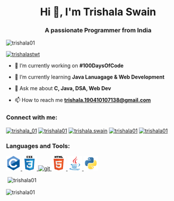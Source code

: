 <h1 align="center">Hi 👋, I'm Trishala Swain</h1>
<h3 align="center">A passionate Programmer from India</h3>

<p align="left"> <img src="https://komarev.com/ghpvc/?username=trishala01&label=Profile%20views&color=0e75b6&style=flat" alt="trishala01" /> </p>



<p align="left"> <a href="https://twitter.com/trishalastwt" target="blank"><img src="https://img.shields.io/twitter/follow/trishalastwt?logo=twitter&style=for-the-badge" alt="trishalastwt" /></a> </p>

- 🔭 I’m currently working on **#100DaysOfCode**

- 🌱 I’m currently learning **Java Lanuagage & Web Development**

- 💬 Ask me about **C, Java, DSA, Web Dev**

- 📫 How to reach me **trishala.190410107138@gmail.com**

<h3 align="left">Connect with me:</h3>
<p align="left">
<a href="https://twitter.com/trishala_01" target="blank"><img align="center" src="https://raw.githubusercontent.com/rahuldkjain/github-profile-readme-generator/master/src/images/icons/Social/twitter.svg" alt="trishala_01" height="30" width="40" /></a>
<a href="https://linkedin.com/in/trishala01" target="blank"><img align="center" src="https://raw.githubusercontent.com/rahuldkjain/github-profile-readme-generator/master/src/images/icons/Social/linked-in-alt.svg" alt="trishala01" height="30" width="40" /></a>
<a href="https://instagram.com/trishala.swain" target="blank"><img align="center" src="https://raw.githubusercontent.com/rahuldkjain/github-profile-readme-generator/master/src/images/icons/Social/instagram.svg" alt="trishala.swain" height="30" width="40" /></a>
<a href="https://www.codechef.com/users/trishala01" target="blank"><img align="center" src="https://cdn.jsdelivr.net/npm/simple-icons@3.1.0/icons/codechef.svg" alt="trishala01" height="30" width="40" /></a>
<a href="https://www.hackerrank.com/trishala01" target="blank"><img align="center" src="https://raw.githubusercontent.com/rahuldkjain/github-profile-readme-generator/master/src/images/icons/Social/hackerrank.svg" alt="trishala01" height="30" width="40" /></a>
</p>

<h3 align="left">Languages and Tools:</h3>
<p align="left"> <a href="https://www.cprogramming.com/" target="_blank"> <img src="https://raw.githubusercontent.com/devicons/devicon/master/icons/c/c-original.svg" alt="c" width="40" height="40"/> </a> <a href="https://www.w3schools.com/css/" target="_blank"> <img src="https://raw.githubusercontent.com/devicons/devicon/master/icons/css3/css3-original-wordmark.svg" alt="css3" width="40" height="40"/> </a> <a href="https://git-scm.com/" target="_blank"> <img src="https://www.vectorlogo.zone/logos/git-scm/git-scm-icon.svg" alt="git" width="40" height="40"/> </a> <a href="https://www.w3.org/html/" target="_blank"> <img src="https://raw.githubusercontent.com/devicons/devicon/master/icons/html5/html5-original-wordmark.svg" alt="html5" width="40" height="40"/> </a> <a href="https://www.java.com" target="_blank"> <img src="https://raw.githubusercontent.com/devicons/devicon/master/icons/java/java-original.svg" alt="java" width="40" height="40"/> </a> <a href="https://www.python.org" target="_blank"> <img src="https://raw.githubusercontent.com/devicons/devicon/master/icons/python/python-original.svg" alt="python" width="40" height="40"/> </a> </p>


<p>&nbsp;<img align="center" src="https://github-readme-stats.vercel.app/api?username=trishala01&show_icons=true&locale=en" alt="trishala01" /></p>



<p><img align="center" src="https://github-readme-streak-stats.herokuapp.com/?user=trishala01&" alt="trishala01" /></p>


